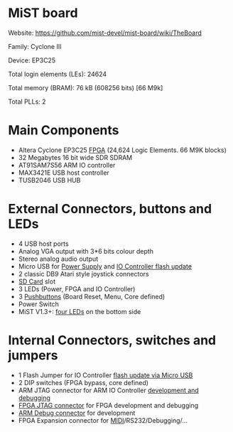# MiST board

Website: https://github.com/mist-devel/mist-board/wiki/TheBoard

Family: Cyclone III

Device: EP3C25

Total login elements (LEs): 24624

Total memory (BRAM):  76 kB  (608256 bits) [66 M9k]

Total PLLs: 2



# Main Components

- Altera Cyclone EP3C25 [FPGA](https://github.com/mist-devel/mist-board/wiki/WhatIsThis#what-is-fpga-and-this-hdl-it-uses) (24,624 Logic Elements. 66 M9K blocks)
- 32 Megabytes 16 bit wide SDR SDRAM
- AT91SAM7S56 ARM IO controller
- MAX3421E USB host controller
- TUSB2046 USB HUB

# External Connectors, buttons and LEDs

- 4 USB host ports
- Analog VGA output with 3*6 bits colour depth
- Stereo analog audio output
- Micro USB for [Power Supply](https://github.com/mist-devel/mist-board/wiki/Peripherals#power-supply) and [IO Controller flash update](https://github.com/mist-devel/mist-board/wiki/HowToInstallTheFirmware#updating-the-io-controller-via-sam-ba-under-windows)
- 2 classic DB9 Atari style joystick connectors
- [SD Card](https://github.com/mist-devel/mist-board/wiki/SDCardSetup) slot
- 3 LEDs (Power, FPGA and IO Controller)
- 3 [Pushbuttons](https://github.com/mist-devel/mist-board/wiki/JoystickShortcuts#on-board-buttons) (Board Reset, Menu, Core defined)
- Power Switch
- MiST V1.3+: [four LEDs](https://github.com/mist-devel/mist-board/wiki/DocIni#led_animation) on the bottom side

# Internal Connectors, switches and jumpers

- 1 Flash Jumper for IO Controller [flash update via Micro USB](https://github.com/mist-devel/mist-board/wiki/HowToInstallTheFirmware#updating-the-io-controller-via-sam-ba-under-windows)
- 2 DIP switches (FPGA bypass, core defined)
- ARM JTAG connector for ARM IO Controller [development and debugging](https://github.com/mist-devel/mist-board/wiki/HowToDevelopForTheMist#development-hardware)
- [FPGA JTAG connector](https://github.com/mist-devel/mist-board/wiki/UsingAByteBlaster) for FPGA development and debugging
- [ARM Debug connector](https://github.com/mist-devel/mist-board/wiki/Usb2Serial) for development
- FPGA Expansion connector for [MIDI](https://github.com/mist-devel/mist-board/wiki/Midi)/RS232/Debugging/...
